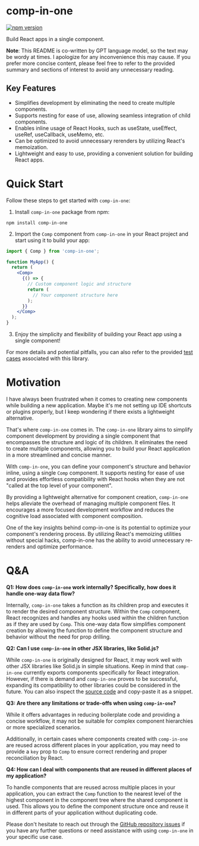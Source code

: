 # comp-in-one

[![npm version](https://badge.fury.io/js/comp-in-one.svg)](https://badge.fury.io/js/comp-in-one)

Build React apps in a single component.

**Note**: This README is co-written by GPT language model, so the text may be wordy at times. I apologize for any inconvenience this may cause. If you prefer more concise content, please feel free to refer to the provided summary and sections of interest to avoid any unnecessary reading.

## Key Features

- Simplifies development by eliminating the need to create multiple components.
- Supports nesting for ease of use, allowing seamless integration of child components.
- Enables inline usage of React Hooks, such as useState, useEffect, useRef, useCallback, useMemo, etc.
- Can be optimized to avoid unnecessary rerenders by utilizing React's memoization.
- Lightweight and easy to use, providing a convenient solution for building React apps.

# Quick Start

Follow these steps to get started with `comp-in-one`:

1. Install `comp-in-one` package from npm:

```shell
npm install comp-in-one
```

2. Import the `Comp` component from `comp-in-one` in your React project and start using it to build your app:

```jsx
import { Comp } from 'comp-in-one';

function MyApp() {
  return (
    <Comp>
      {() => {
        // Custom component logic and structure
        return (
          // Your component structure here
        );
      }}
    </Comp>
  );
}
```

3. Enjoy the simplicity and flexibility of building your React app using a single component!

For more details and potential pitfalls, you can also refer to the provided [test cases](https://github.com/CoolSpring8/comp-in-one/blob/main/index.test.tsx) associated with this library.

# Motivation

I have always been frustrated when it comes to creating new components while building a new application. Maybe it's me not setting up IDE shortcuts or plugins properly, but I keep wondering if there exists a lightweight alternative.

That's where `comp-in-one` comes in. The `comp-in-one` library aims to simplify component development by providing a single component that encompasses the structure and logic of its children. It eliminates the need to create multiple components, allowing you to build your React application in a more streamlined and concise manner.

With `comp-in-one`, you can define your component's structure and behavior inline, using a single `Comp` component. It supports nesting for ease of use and provides effortless compatibility with React hooks when they are not "called at the top level of your component".

By providing a lightweight alternative for component creation, `comp-in-one` helps alleviate the overhead of managing multiple component files. It encourages a more focused development workflow and reduces the cognitive load associated with component composition.

One of the key insights behind comp-in-one is its potential to optimize your component's rendering process. By utilizing React's memoizing utilities without special hacks, comp-in-one has the ability to avoid unnecessary re-renders and optimize performance.

# Q&A

**Q1: How does `comp-in-one` work internally? Specifically, how does it handle one-way data flow?**

Internally, `comp-in-one` takes a function as its children prop and executes it to render the desired component structure. Within the `Comp` component, React recognizes and handles any hooks used within the children function as if they are used by `Comp`. This one-way data flow simplifies component creation by allowing the function to define the component structure and behavior without the need for prop drilling.

**Q2: Can I use `comp-in-one` in other JSX libraries, like Solid.js?**

While `comp-in-one` is originally designed for React, it may work well with other JSX libraries like Solid.js in simple situations. Keep in mind that `comp-in-one` currently exports components specifically for React integration. However, if there is demand and `comp-in-one` proves to be successful, expanding its compatibility to other libraries could be considered in the future. You can also inspect the [source code](https://github.com/CoolSpring8/comp-in-one/blob/main/index.tsx) and copy-paste it as a snippet.

**Q3: Are there any limitations or trade-offs when using `comp-in-one`?**

While it offers advantages in reducing boilerplate code and providing a concise workflow, it may not be suitable for complex component hierarchies or more specialized scenarios.

Additionally, in certain cases where components created with `comp-in-one` are reused across different places in your application, you may need to provide a `key` prop to `Comp` to ensure correct rendering and proper reconciliation by React.

**Q4: How can I deal with components that are reused in different places of my application?**

To handle components that are reused across multiple places in your application, you can extract the `Comp` function to the nearest level of the highest component in the component tree where the shared component is used. This allows you to define the component structure once and reuse it in different parts of your application without duplicating code.

Please don't hesitate to reach out through the [GitHub repository issues](https://github.com/CoolSpring8/comp-in-one/issues) if you have any further questions or need assistance with using `comp-in-one` in your specific use case.
